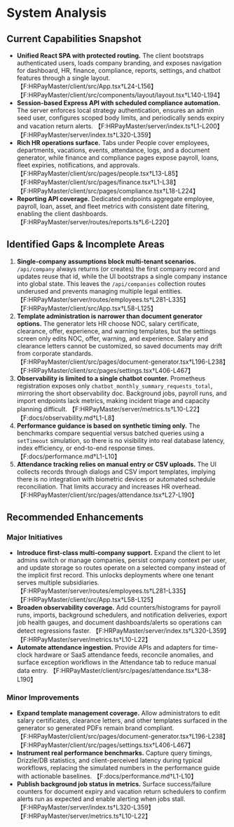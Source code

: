 # System Analysis

## Current Capabilities Snapshot
- **Unified React SPA with protected routing.** The client bootstraps authenticated users, loads company branding, and exposes navigation for dashboard, HR, finance, compliance, reports, settings, and chatbot features through a single layout. 【F:HRPayMaster/client/src/App.tsx†L24-L156】【F:HRPayMaster/client/src/components/layout/layout.tsx†L140-L194】
- **Session-based Express API with scheduled compliance automation.** The server enforces local strategy authentication, ensures an admin seed user, configures scoped body limits, and periodically sends expiry and vacation return alerts. 【F:HRPayMaster/server/index.ts†L1-L200】【F:HRPayMaster/server/index.ts†L320-L359】
- **Rich HR operations surface.** Tabs under People cover employees, departments, vacations, events, attendance, logs, and a document generator, while finance and compliance pages expose payroll, loans, fleet expiries, notifications, and approvals. 【F:HRPayMaster/client/src/pages/people.tsx†L13-L85】【F:HRPayMaster/client/src/pages/finance.tsx†L1-L38】【F:HRPayMaster/client/src/pages/compliance.tsx†L18-L224】
- **Reporting API coverage.** Dedicated endpoints aggregate employee, payroll, loan, asset, and fleet metrics with consistent date filtering, enabling the client dashboards. 【F:HRPayMaster/server/routes/reports.ts†L6-L220】

## Identified Gaps & Incomplete Areas
1. **Single-company assumptions block multi-tenant scenarios.** `/api/company` always returns (or creates) the first company record and updates reuse that id, while the UI bootstraps a single company instance into global state. This leaves the `/api/companies` collection routes underused and prevents managing multiple legal entities. 【F:HRPayMaster/server/routes/employees.ts†L281-L335】【F:HRPayMaster/client/src/App.tsx†L58-L125】
2. **Template administration is narrower than document generator options.** The generator lets HR choose NOC, salary certificate, clearance, offer, experience, and warning templates, but the settings screen only edits NOC, offer, warning, and experience. Salary and clearance letters cannot be customized, so saved documents may drift from corporate standards. 【F:HRPayMaster/client/src/pages/document-generator.tsx†L196-L238】【F:HRPayMaster/client/src/pages/settings.tsx†L406-L467】
3. **Observability is limited to a single chatbot counter.** Prometheus registration exposes only `chatbot_monthly_summary_requests_total`, mirroring the short observability doc. Background jobs, payroll runs, and import endpoints lack metrics, making incident triage and capacity planning difficult. 【F:HRPayMaster/server/metrics.ts†L10-L22】【F:docs/observability.md†L1-L8】
4. **Performance guidance is based on synthetic timing only.** The benchmarks compare sequential versus batched queries using a `setTimeout` simulation, so there is no visibility into real database latency, index efficiency, or end-to-end response times. 【F:docs/performance.md†L1-L10】
5. **Attendance tracking relies on manual entry or CSV uploads.** The UI collects records through dialogs and CSV import templates, implying there is no integration with biometric devices or automated schedule reconciliation. That limits accuracy and increases HR overhead. 【F:HRPayMaster/client/src/pages/attendance.tsx†L27-L190】

## Recommended Enhancements

### Major Initiatives
- **Introduce first-class multi-company support.** Expand the client to let admins switch or manage companies, persist company context per user, and update storage so routes operate on a selected company instead of the implicit first record. This unlocks deployments where one tenant serves multiple subsidiaries. 【F:HRPayMaster/server/routes/employees.ts†L281-L335】【F:HRPayMaster/client/src/App.tsx†L58-L125】
- **Broaden observability coverage.** Add counters/histograms for payroll runs, imports, background schedulers, and notification deliveries, export job health gauges, and document dashboards/alerts so operations can detect regressions faster. 【F:HRPayMaster/server/index.ts†L320-L359】【F:HRPayMaster/server/metrics.ts†L10-L22】
- **Automate attendance ingestion.** Provide APIs and adapters for time-clock hardware or SaaS attendance feeds, reconcile anomalies, and surface exception workflows in the Attendance tab to reduce manual data entry. 【F:HRPayMaster/client/src/pages/attendance.tsx†L38-L190】

### Minor Improvements
- **Expand template management coverage.** Allow administrators to edit salary certificates, clearance letters, and other templates surfaced in the generator so generated PDFs remain brand compliant. 【F:HRPayMaster/client/src/pages/document-generator.tsx†L196-L238】【F:HRPayMaster/client/src/pages/settings.tsx†L406-L467】
- **Instrument real performance benchmarks.** Capture query timings, Drizzle/DB statistics, and client-perceived latency during typical workflows, replacing the simulated numbers in the performance guide with actionable baselines. 【F:docs/performance.md†L1-L10】
- **Publish background job status in metrics.** Surface success/failure counters for document expiry and vacation return schedulers to confirm alerts run as expected and enable alerting when jobs stall. 【F:HRPayMaster/server/index.ts†L320-L359】【F:HRPayMaster/server/metrics.ts†L10-L22】
